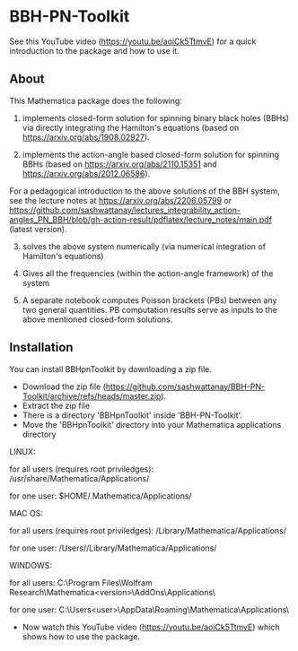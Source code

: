 # BBH-PN-Toolkit

See this YouTube video (https://youtu.be/aoiCk5TtmvE) for a quick introduction to the package and how to use it.

## About

This Mathematica package does the following:

1. implements closed-form solution for spinning binary black holes (BBHs) via directly integrating the Hamilton's equations (based on https://arxiv.org/abs/1908.02927).

2. implements the action-angle based closed-form solution for spinning BBHs (based on https://arxiv.org/abs/2110.15351 and https://arxiv.org/abs/2012.06586).

For a pedagogical introduction to the above solutions of the BBH system, see the lecture notes at https://arxiv.org/abs/2206.05799 or https://github.com/sashwattanay/lectures_integrability_action-angles_PN_BBH/blob/gh-action-result/pdflatex/lecture_notes/main.pdf (latest version).

3. solves the above system numerically (via numerical integration of Hamilton's equations)

4. Gives all the frequencies (within the action-angle framework) of the system

5. A separate notebook computes Poisson brackets (PBs) between any two general quantities. PB computation results serve as inputs to the above mentioned closed-form solutions.



## Installation

You can install BBHpnToolkit by downloading a zip file.

- Download the zip file (https://github.com/sashwattanay/BBH-PN-Toolkit/archive/refs/heads/master.zip).
- Extract the zip file
- There is a directory 'BBHpnToolkit' inside 'BBH-PN-Toolkit'.
- Move the 'BBHpnToolkit' directory into your Mathematica applications directory


LINUX: 

for all users (requires root priviledges): /usr/share/Mathematica/Applications/

for one user: $HOME/.Mathematica/Applications/
   
MAC OS: 

for all users (requires root priviledges): /Library/Mathematica/Applications/

for one user: /Users/<user>/Library/Mathematica/Applications/
  
WINDOWS: 
   
for all users: C:\Program Files\Wolfram Research\Mathematica\<version>\AddOns\Applications\
   
for one user: C:\Users\<user>\AppData\Roaming\Mathematica\Applications\
  
- Now watch this YouTube video (https://youtu.be/aoiCk5TtmvE) which shows how to use the package.
